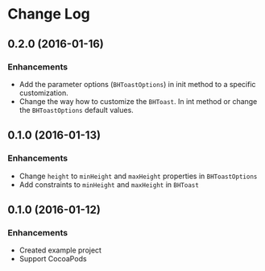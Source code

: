 # Change Log

## 0.2.0 (2016-01-16)

### Enhancements

- Add the parameter options (`BHToastOptions`) in init method to a specific customization.
- Change the way how to customize the `BHToast`. In int method or change the `BHToastOptions` default values.


## 0.1.0 (2016-01-13)

### Enhancements

- Change `height` to `minHeight` and `maxHeight` properties in `BHToastOptions`
- Add constraints to `minHeight` and `maxHeight` in `BHToast`


## 0.1.0 (2016-01-12)

### Enhancements

- Created example project
- Support CocoaPods

